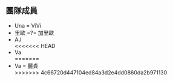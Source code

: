 <h2>團隊成員</h2>
<ul>
  <li>Una = ViVi</li>
  <li>里歐 =?= 加里歐 </li> 
  <li>AJ</li>
<<<<<<< HEAD
  <li>Va</li>
=======
  <li>Va = 麗貞</li>
>>>>>>> 4c66720d447104ed84a3d2e4dd0860da2b971130
</ul>

